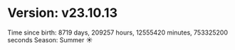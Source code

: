 # Version: v23.10.13
Time since birth: 8719 days, 209257 hours, 12555420 minutes, 753325200 seconds
Season: Summer ☀️
